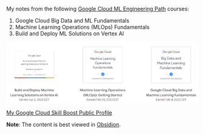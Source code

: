 My notes from the following [Google Cloud ML Engineering Path](https://www.cloudskillsboost.google/paths/17) courses:
1. Google Cloud Big Data and ML Fundamentals
2. Machine Learning Operations (MLOps) Fundamentals
3. Build and Deploy ML Solutions on Vertex AI

![images/gcp.png](images/gcp.png)

[My Google Cloud Skill Boost Public Profile](https://www.cloudskillsboost.google/public_profiles/d85f8295-b522-4522-964c-f0fcf9375090)

**Note**: The content is best viewed in [Obsidion](https://obsidian.md/).
